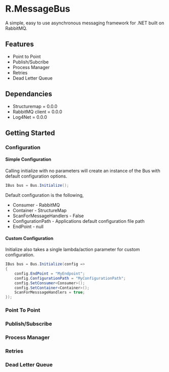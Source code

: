 # R.MessageBus
A simple, easy to use asynchronous messaging framework for .NET built on RabbitMQ.

## Features
* Point to Point
* Publish/Subcribe
* Process Manager
* Retries
* Dead Letter Queue

## Dependancies
* Structuremap = 0.0.0
* RabbitMQ client = 0.0.0
* Log4Net = 0.0.0

## Getting Started

### Configuration

#### Simple Configuration

Calling initialize with no parameters will create an instance of the Bus with default configuration options.  

```c#
IBus bus = Bus.Initialize();
```

Default configuration is the following,

* Consumer - RabbitMQ
* Container - StructureMap
* ScanForMessageHandlers - False
* ConfigurationPath - Applications default configuration file path
* EndPoint - null

#### Custom Configuration

Initialize also takes a single lambda/action parameter for custom configuration.

```c#
IBus bus = Bus.Initialize(config =>
{
    config.EndPoint = "MyEndpoint";
    config.ConfigurationPath = "MyConfigurationPath";
    config.SetConsumer<Consumer>();
    config.SetContainer<Container>();
    ScanForMesssageHandlers = true;
});
```

### Point To Point

### Publish/Subscribe

### Process Manager

### Retries

### Dead Letter Queue
